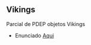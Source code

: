 ## Vikings
Parcial de PDEP objetos Vikings

- Enunciado [Aqui](https://github.com/pdepjm/ParcialVikingos "Heading link")
